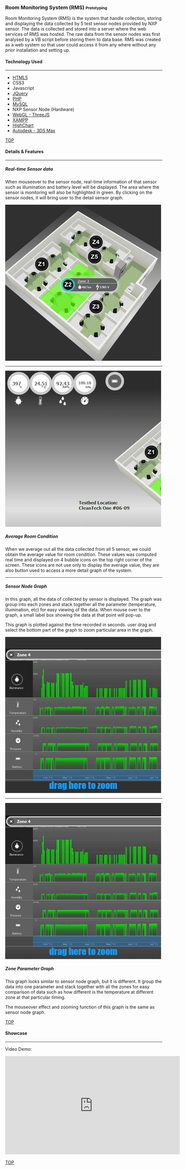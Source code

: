 ### Room Monitoring System (RMS) <small style="font-size: 12px">Prototyping</small>
<div id="top"></div>

Room Monitoring System (RMS) is the system that handle collection, storing and displaying the data collected by 5 test sensor nodes provided by NXP sensor. The data is collected and stored into a server where the web services of RMS was hosted. The raw data from the sensor nodes was first analysed by a VB script before storing them to data base. RMS was created as a web system so that user could access it from any where without any prior installation and setting up.


#### Technology Used
---

- [HTML5](http://w3c.github.io/html/)
- CSS3
- Javascript
- [JQuery](https://jquery.com/)
- [PHP](http://php.net/)
- [MySQL](http://www.mysql.com/)
- NXP Sensor Node (Hardware)
- [WebGL - ThreeJS](http://threejs.org/)
- [XAMPP](https://www.apachefriends.org/index.html)
- [HighChart](http://www.highcharts.com/)
- [Autodesk - 3DS Max](http://www.autodesk.com/products/autodesk-3ds-max/overview)


[TOP](#top)



#### Details & Features
---

<div class="row">
  <div class="col l6 m6 s12">
    <h5>Real-time Sensor data</h5>
    <p>
     When mouseover to the sensor node, real-time information of that sensor such as illumination and battery level will be displayed. The area where the sensor is monitoring will also be highlighted in green. By clicking on the sensor nodes, it will bring user to the detail sensor graph.
    </p>
  </div>
  <div class="col l6 m6 s12">
    <img class="responsive-img" src="/images/main/projects/freelance-project-rms-001.jpeg">
  </div>
</div>

---

<div class="row">
  <div class="col l6 m6 s12">
    <img class="responsive-img" src="/images/main/projects/freelance-project-rms-002.jpeg">
  </div>

  <div class="col l6 m6 s12">
    <h5>Average Room Condition</h5>
    <p>
    When we average out all the data collected from all 5 sensor, we could obtain the average value for room condition. These values was computed real time and displayed on 4 bubble icons on the top right corner of the screen. These icons are not use only to display the average value, they are also button used to access a more detail graph of the system.
    </p>
  </div>
</div>

---

<div class="row">
  <div class="col l6 m6 s12">
    <h5>Sensor Node Graph</h5>
    <p>
      In this graph, all the data of collected by sensor is displayed. The graph was group into each zones and stack together all the parameter (temperature, illumination, etc) for easy viewing of the data. When mouse over to the graph, a small label box showing the data at that point will pop-up.
    </p>
    <p>
      This graph is plotted against the time recorded in seconds. user drag and select the bottom part of the graph to zoom particular area in the graph.
    </p>
  </div>
  <div class="col l6 m6 s12">
    <img class="responsive-img" src="/images/main/projects/freelance-project-rms-003.jpeg">
  </div>
</div>

---

<div class="row">
  <div class="col l6 m6 s12">
    <img class="responsive-img" src="/images/main/projects/freelance-project-rms-004.jpeg">
  </div>

  <div class="col l6 m6 s12">
    <h5>Zone Parameter Graph</h5>
    <p>
    This graph looks similar to sensor node graph, but it is different. It group the data into one parameter and stack together with all the zones for easy comparison of data such as how different is the temperature at different zone at that particular timing.
    </p>
    <p>The mouseover effect and zooming function of this graph is the same as sensor node graph. </p>
  </div>
</div>


[TOP](#top)


#### Showcase
---

Video Demo:
<div class="videoWrapper">
  <iframe width="560" height="315" src="https://www.youtube.com/embed/MKMR4IpzSRg" frameborder="0" allowfullscreen></iframe>
</div>

[TOP](#top)
